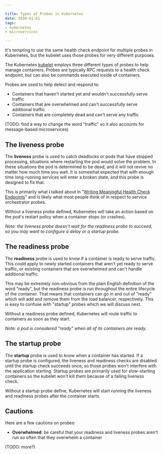 ```yaml
---

title: Types of Probes in Kubernetes
date: 2030-01-01
tags:
- kubernetes
- microservices

---
```


It's tempting to use the same health check endpoint for multiple probes in Kubernetes, but the kubelet uses those probes for very different purposes.

The Kubernetes [kubelet](https://kubernetes.io/docs/reference/command-line-tools-reference/kubelet/) employs three different types of probes to help manage containers. Probes are typically RPC requests to a health check endpoint, but can also be commands executed inside of containers.

Probes are used to help detect and respond to:

- Containers that haven't started yet and wouldn't successfully serve traffic
- Containers that are overwhelmed and can't successfully serve additional traffic
- Containers that are completely dead and can't serve any traffic

(TODO: find a way to change the word "traffic" so it also accounts for message-based microservices)

## The liveness probe

The **liveness** probe is used to catch deadlocks or pods that have stopped processing, situations where restarting the pod would solve the problem. In these situations the pod is determined to be dead, and it will not revive no matter how much time you wait. It is somewhat expected that with enough time long-running services will enter a broken state, and this probe is designed to fix that.

This is primarily what I talked about in "[Writing Meaningful Health Check Endpoints](/blog/writing-meaningful-health-check-endpoints/)" and is likely what most people think of in respect to service orchestrator probes.

Without a liveness probe defined, Kubernetes will take an action based on the pod's restart policy when a container stops (or crashes).

_Note: the liveness probe doesn't wait for the readiness probe to succeed, so you may want to configure a delay or a startup probe._

## The readiness probe

The **readiness** probe is used to know if a container is ready to serve traffic. This could apply to newly started containers that aren't yet ready to serve traffic, or existing containers that are overwhelmed and can't handle additional traffic.

This may be extremely non-obvious from the plain English definition of the word "ready", but the readiness probe is run throughout the entire lifecycle of the container. That means that containers can go in and out of "ready" which will add and remove them from the load balancer, respectively. This is easy to confuse with "startup" probes which we will discuss next.

Without a readiness probe defined, Kubernetes will route traffic to containers as soon as they start.

_Note: a pod is considered "ready" when all of its containers are ready._

## The startup probe

The **startup** probe is used to know when a container has started. If a startup probe is configured, the liveness and readiness checks are disabled until the startup check succeeds once, so those probes won't interfere with the application starting. Startup probes are primarily used for slow-starting containers so the kubelet won't kill them because of a failing liveness check.

Without a startup probe define, Kubernetes will start running the liveness and readiness probes after the container starts.

## Cautions

Here are a few cautions on probes:

- **Overwhelmed**: be careful that your readiness and liveness probes aren't run so often that they overwhelm a container

(TODO: more?)
